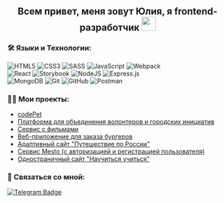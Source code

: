 <h2 align="center">Всем привет, меня зовут Юлия, я frontend-разработчик
<img src="https://github.com/blackcater/blackcater/raw/main/images/Hi.gif" height="32"/></h2>


### 🛠 Языки и Технологии:

![HTML5](https://img.shields.io/badge/html5-%23E34F26.svg?style=for-the-badge&logo=html5&logoColor=white) 
![CSS3](https://img.shields.io/badge/css3-%231572B6.svg?style=for-the-badge&logo=css3&logoColor=white)
![SASS](https://img.shields.io/badge/SASS-hotpink.svg?style=for-the-badge&logo=SASS&logoColor=white)
![JavaScript](https://img.shields.io/badge/javascript-%23323330.svg?style=for-the-badge&logo=javascript&logoColor=%23F7DF1E)
![Webpack](https://img.shields.io/badge/webpack-%238DD6F9.svg?style=for-the-badge&logo=webpack&logoColor=black)<br>
![React](https://img.shields.io/badge/react-%2320232a.svg?style=for-the-badge&logo=react&logoColor=%2361DAFB)
![Storybook](https://img.shields.io/badge/-Storybook-FF4785?style=for-the-badge&logo=storybook&logoColor=white)
![NodeJS](https://img.shields.io/badge/node.js-6DA55F?style=for-the-badge&logo=node.js&logoColor=white)
![Express.js](https://img.shields.io/badge/express.js-%23404d59.svg?style=for-the-badge&logo=express&logoColor=%2361DAFB)<br>
![MongoDB](https://img.shields.io/badge/MongoDB-%234ea94b.svg?style=for-the-badge&logo=mongodb&logoColor=white)
![Git](https://img.shields.io/badge/git-%23F05033.svg?style=for-the-badge&logo=git&logoColor=white) 
![GitHub](https://img.shields.io/badge/github-%23121011.svg?style=for-the-badge&logo=github&logoColor=white)
![Postman](https://img.shields.io/badge/postman-%23F05033.svg?style=for-the-badge&logo=postman&logoColor=white)




### 👩‍💻 Мои проекты:
- <a href="https://github.com/Pet-projects-CodePET/Frontend/tree/develop" target="_blank">codePet</a>
- <a href="https://github.com/Julia-Papina/better-together/tree/main" target="_blank">Платформа для объединения волонтеров и городских инициатив</a>
- <a href="https://github.com/Julia-Papina/movies-explorer-frontend" target="_blank">Сервис с фильмами</a>
- <a href="https://github.com/Julia-Papina/burgers-angular?tab=readme-ov-file" target="_blank"> Веб-приложение для заказа бургеров</a>
- <a href="https://github.com/Julia-Papina/russian-travel" target="_blank">Адаптивный сайт "Путешествие по России"</a>
- <a href="https://github.com/Julia-Papina/react-mesto-auth" target="_blank">Сервис Mesto (с авторизацией и регистрацией пользователя)</a>
- <a href="https://github.com/Julia-Papina/how-to-learn" target="_blank">Одностраничный сайт "Научиться учиться"</a>


### 💬 Связаться со мной: 
 [![Telegram Badge](https://img.shields.io/badge/-juliapapina-blue?style=flat&logo=Telegram&logoColor=white)](https://t.me/juliapapina_90)

